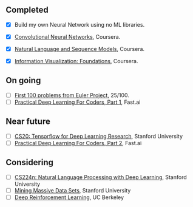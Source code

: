 ## Completed
- [x] Build my own Neural Network using no ML libraries.
- [x] [Convolutional Neural Networks](https://www.coursera.org/learn/convolutional-neural-networks/home/welcome), Coursera.
- [x] [Natural Language and Sequence Models](https://www.coursera.org/learn/nlp-sequence-models), Coursera.
- [x] [Information Visualization: Foundations](https://www.coursera.org/learn/information-visualization-fundamentals/), Coursera.


## On going
- [ ] [First 100 problems from Euler Project](http://projecteuler.net), 25/100.
- [ ] [Practical Deep Learning For Coders, Part 1](http://course.fast.ai/), Fast.ai

## Near future
- [ ] [CS20: Tensorflow for Deep Learning Research](http://web.stanford.edu/class/cs20si/syllabus.html), Stanford University
- [ ] [Practical Deep Learning For Coders, Part 2](http://course.fast.ai/part2.html), Fast.ai

## Considering
- [ ] [CS224n: Natural Language Processing with Deep Learning](http://web.stanford.edu/class/cs224n/), Stanford University
- [ ] [Mining Massive Data Sets](http://web.stanford.edu/class/cs246/handouts.html/), Stanford University
- [ ] [Deep Reinforcement Learning](http://rail.eecs.berkeley.edu/deeprlcourse/), UC Berkeley

